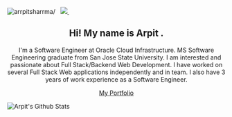 <p align="left"> 
 <img src=https://komarev.com/ghpvc/?username=arrpitsharrma alt=arrpitsharrma/> 
 &nbsp; 
 
  
  <a href="https://www.linkedin.com/in/arpitsharmacs/">
    <img src="https://img.shields.io/badge/Arpit-Sharma-blue?style=flat&logo=linkedin">
  </a> &nbsp;   

  
</p>

<h2 align="center">Hi! My name is Arpit . </h2>

<p align="center">I'm a Software Engineer at Oracle Cloud Infrastructure. MS Software Engineering graduate from San Jose State University.
I am interested and passionate about Full Stack/Backend Web Development. I have worked on several Full Stack Web applications independently and in team. I also have 3 years of work experience as a Software Engineer.</p>

<p align="center"> <a href="https://sharma-arpit.com/" target="_blank">My Portfolio</a></p>



![Arpit's Github Stats](https://github-readme-stats.vercel.app/api?username=arrpitsharrma&show_icons=true&theme=radical)

<!--
**arrpitsharrma/arrpitsharrma** is a ✨ _special_ ✨ repository because its `README.md` (this file) appears on your GitHub profile.

Here are some ideas to get you started:

- 🔭 I’m currently working on ...
- 🌱 I’m currently learning ...
- 👯 I’m looking to collaborate on ...
- 🤔 I’m looking for help with ...
- 💬 Ask me about ...
- 📫 How to reach me: ...
- 😄 Pronouns: ...
- ⚡ Fun fact: ...
-->

